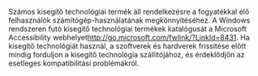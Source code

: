 <Token xmlns:xlink="http://www.w3.org/1999/xlink">Számos kisegítő technológiai termék áll rendelkezésre a fogyatékkal élő felhasználók számítógép-használatának megkönnyítéséhez. A Windows rendszeren futó kisegítő technológiai termékek katalógusát a <externalLink xmlns="http://ddue.schemas.microsoft.com/authoring/2003/5"><linkText>Microsoft Accessibility webhelyet</linkText><linkUri>http://go.microsoft.com/fwlink/?LinkId=8431</linkUri></externalLink>. Ha kisegítő technológiát használ, a szoftverek és hardverek frissítése előtt mindig forduljon a kisegítő technológia szállítójához, és érdeklődjön az esetleges kompatibilitási problémákról.</Token>

<!--HONumber=May16_HO1-->


